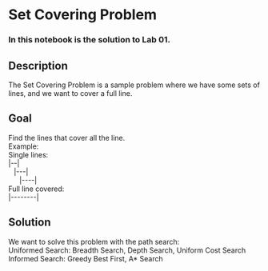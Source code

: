 # Set Covering Problem
### In this notebook is the solution to Lab 01.

## Description
The Set Covering Problem is a sample problem where we have some sets of lines, and we want to cover a full line.

## Goal
Find the lines that cover all the line. <br>
Example: <br>
Single lines: <br>
\|--| <br>
&ensp; \|---| <br>
&ensp; &ensp; \|----| <br>
Full line covered: <br>
\|--------|

## Solution
We want to solve this problem with the path search:<br>
Uniformed Search: Breadth Search, Depth Search, Uniform Cost Search <br>
Informed Search: Greedy Best First, A* Search
